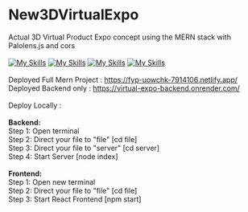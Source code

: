 # New3DVirtualExpo
Actual 3D Virtual Product Expo concept using the MERN stack with Palolens.js and cors
<br>
<br>
[![My Skills](https://skillicons.dev/icons?i=mongodb)](https://en.wikipedia.org/wiki/MongoDB)
[![My Skills](https://skillicons.dev/icons?i=express)](https://en.wikipedia.org/wiki/Express.js)
[![My Skills](https://skillicons.dev/icons?i=react)](https://en.wikipedia.org/wiki/React_(software))
[![My Skills](https://skillicons.dev/icons?i=nodejs)](https://en.wikipedia.org/wiki/Node.js)
<br>
<br>
Deployed Full Mern Project : https://fyp-uowchk-7914106.netlify.app/
<br>
Deployed Backend only : https://virtual-expo-backend.onrender.com/
<br>
<br>
Deploy Locally :
<br>
<br>
<b>Backend:</b>
<br>
Step 1: Open terminal
<br>
Step 2: Direct your file to "file" [cd file]
<br>
Step 3: Direct your file to "server" [cd server]
<br>
Step 4: Start Server [node index]
<br>
<br>
<b>Frontend:</b>
<br>
Step 1: Open new terminal
<br>
Step 2: Direct your file to "file" [cd file]
<br>
Step 3: Start React Frontend [npm start]
<br>
